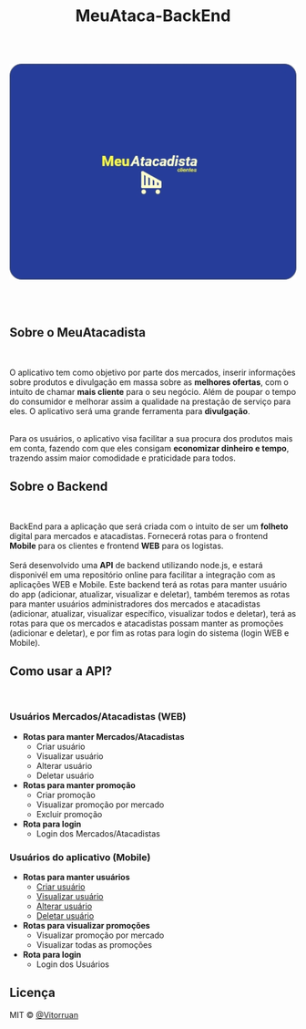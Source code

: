 <div align="center">
  <h1>MeuAtaca-BackEnd</h1>
</div>
</br>
</br>

<p align="center">  
  <img src="https://github.com/vitorruann/MeuAtaca-BackEnd/blob/master/images/LogoFundoAzuk.jpg"/>
</p>
</br>
</br>

## Sobre o MeuAtacadista
</br>

O aplicativo tem como objetivo por parte dos mercados, inserir informações sobre produtos e divulgação em massa sobre as **melhores ofertas**, com o intuito de chamar **mais cliente** para o seu negócio. Além de poupar o tempo do consumidor e melhorar assim a qualidade na prestação de serviço para eles. O aplicativo será uma grande ferramenta para **divulgação**.
</br>
</br>

Para os usuários, o aplicativo visa facilitar a sua procura dos produtos mais em conta, fazendo com que eles consigam **economizar dinheiro e tempo**, trazendo assim maior comodidade e praticidade para todos.

## Sobre o Backend
</br>

BackEnd para a aplicação que será criada com o intuito de ser um **folheto** digital para mercados e atacadistas. Fornecerá rotas para o frontend **Mobile** para os clientes e frontend **WEB** para os logistas.
</br>
</br>
Será desenvolvido uma **API** de backend utilizando node.js, e estará disponivél em uma repositório online para facilitar a integração com as aplicações WEB e Mobile. Este backend terá as rotas para manter usuário do app (adicionar, atualizar, visualizar e deletar), também teremos as rotas para manter usuários administradores dos mercados e atacadistas (adicionar, atualizar, visualizar específico, visualizar todos e deletar), terá as rotas para que os mercados e atacadistas possam manter as promoções (adicionar e deletar), e por fim as rotas para login do sistema (login WEB e Mobile).

## Como usar a API?
</br>

### Usuários Mercados/Atacadistas (WEB)
* **Rotas para manter Mercados/Atacadistas**
  * Criar usuário
  * Visualizar usuário
  * Alterar usuário
  * Deletar usuário 
* **Rotas para manter promoção**
  * Criar promoção
  * Visualizar promoção por mercado
  * Excluir promoção
* **Rota para login**
  * Login dos Mercados/Atacadistas

### Usuários do aplicativo (Mobile)
* **Rotas para manter usuários**
  * [Criar usuário](/Info/userCustomer/Criar/README.md)
  * [Visualizar usuário](Info/userCustomer/Visualizar/README.md)
  * [Alterar usuário](Info/userCustomer/Alterar/README.md)
  * [Deletar usuário](Info/userCustomer/Deletar/README.md)
* **Rotas para visualizar promoções**
  * Visualizar promoção por mercado
  * Visualizar todas as promoções
* **Rota para login**
  * Login dos Usuários
## Licença
MIT © [@Vitorruan](https://github.com/vitorruann)
